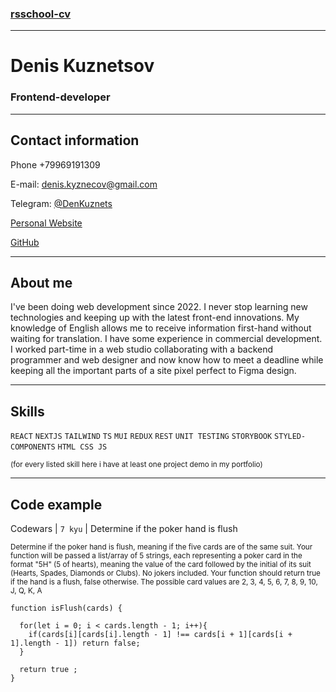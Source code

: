 ### [rsschool-cv](https://DenKuznets.github.io/rsschool-cv/)

***

# Denis Kuznetsov

### Frontend-developer

---

## Contact information

Phone +79969191309

E-mail: denis.kyznecov@gmail.com

Telegram: [@DenKuznets](https://t.me/DenKuznets)

[Personal Website](https://denkuznets.vercel.app/)

[GitHub](https://github.com/DenKuznets)

---

## About me

I've been doing web development since 2022. I never stop learning new technologies and keeping up with the latest front-end innovations. My knowledge of English allows me to receive information first-hand without waiting for translation. I have some experience in commercial development. I worked part-time in a web studio collaborating with a backend programmer and web designer and now know how to meet a deadline while keeping all the important parts of a site pixel perfect to Figma design.

---

## Skills

```REACT```  ```NEXTJS``` ```TAILWIND``` ```TS``` ```MUI``` ```REDUX``` ```REST``` ```UNIT TESTING``` ```STORYBOOK``` ```STYLED-COMPONENTS``` ```HTML CSS JS```

<sup>(for every listed skill here i have at least one project demo in my portfolio)</sup>

---

## Code example

Codewars | ```7 kyu``` | Determine if the poker hand is flush

<sub>Determine if the poker hand is flush, meaning if the five cards are of the same suit.
Your function will be passed a list/array of 5 strings, each representing a poker card in the format "5H" (5 of hearts), meaning the value of the card followed by the initial of its suit (Hearts, Spades, Diamonds or Clubs). No jokers included.
Your function should return true if the hand is a flush, false otherwise.
The possible card values are 2, 3, 4, 5, 6, 7, 8, 9, 10, J, Q, K, A</sub>

```
function isFlush(cards) {  

  for(let i = 0; i < cards.length - 1; i++){
    if(cards[i][cards[i].length - 1] !== cards[i + 1][cards[i + 1].length - 1]) return false;
  }
  
  return true ;
}
```